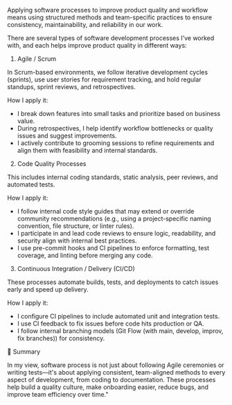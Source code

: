 Applying software processes to improve product quality and workflow means using structured methods and team-specific practices to ensure consistency, maintainability, and reliability in our work.

There are several types of software development processes I’ve worked with, and each helps improve product quality in different ways:
1. Agile / Scrum

In Scrum-based environments, we follow iterative development cycles (sprints), use user stories for requirement tracking, and hold regular standups, sprint reviews, and retrospectives.

How I apply it:
- I break down features into small tasks and prioritize based on business value.
- During retrospectives, I help identify workflow bottlenecks or quality issues and suggest improvements.
- I actively contribute to grooming sessions to refine requirements and align them with feasibility and internal standards.

2. Code Quality Processes

This includes internal coding standards, static analysis, peer reviews, and automated tests.

How I apply it:
- I follow internal code style guides that may extend or override community recommendations (e.g., using a project-specific naming convention, file structure, or linter rules).
- I participate in and lead code reviews to ensure logic, readability, and security align with internal best practices.
- I use pre-commit hooks and CI pipelines to enforce formatting, test coverage, and linting before merging any code.

3. Continuous Integration / Delivery (CI/CD)

These processes automate builds, tests, and deployments to catch issues early and speed up delivery.

How I apply it:
- I configure CI pipelines to include automated unit and integration tests.
- I use CI feedback to fix issues before code hits production or QA.
- I follow internal branching models (Git Flow (with main, develop, improv, fix branches)) for consistency.

💬 Summary

In my view, software process is not just about following Agile ceremonies or writing tests—it's about applying consistent, team-aligned methods to every aspect of development, from coding to documentation. These processes help build a quality culture, make onboarding easier, reduce bugs, and improve team efficiency over time."